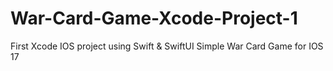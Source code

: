 # War-Card-Game-Xcode-Project-1
First Xcode IOS project using Swift &amp; SwiftUI
Simple War Card Game for IOS 17
